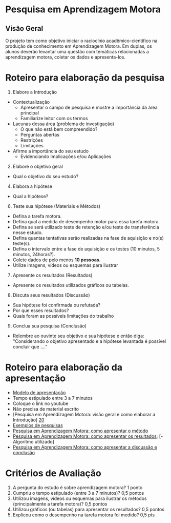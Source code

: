 # Pesquisa em Aprendizagem Motora

## Visão Geral
O projeto tem como objetivo iniciar o raciocínio acadêmico-cientifico na produção de conhecimento em Aprendizagem Motora. 
Em duplas, os alunos deverão levantar uma questão com temáticas relacionadas a aprendizagem motora, coletar os dados e apresenta-los. 

# Roteiro para elaboração da pesquisa
1. Elabore a Introdução
- Contextualização
   - Apresentar o campo de pesquisa e mostre a importância da área principal
   - Familiarize leitor com os termos
- Lacunas dessa área (problema de investigação)
   - O que não está bem compreendido?
   - Perguntas abertas
   - Restrições
   - Limitações
- Afirme a importância do seu estudo
  - Evidenciando Implicações e/ou Aplicações

2. Elabore o objetivo geral
- Qual o objetivo do seu estudo?

4. Elabora a hipótese
- Qual a hipótese?

6. Teste sua hipótese (Materiais e Métodos)
- Defina a tarefa motora. 
- Defina qual a medida de desempenho motor para essa tarefa motora.
- Defina se será utilizado teste de retenção e/ou teste de transferência nesse estudo.
- Defina quantas tentativas serão realizadas na fase de aquisição e no(s) teste(s).
- Defina o intervalo entre a fase de aquisição e os testes (10 minutos, 5 minutos, 24horas?).
- Colete dados de pelo menos **10 pessoas**.
- Utilize imagens, vídeos ou esquemas para ilustrar

7. Apresente os resultados (Resultados)
- Apresente os resultados utilizados gráficos ou tabelas.

8. Discuta seus resultados (Discussão)
- Sua hipótese foi confirmada ou refutada?
- Por que esses resultados?
- Quais foram as possíveis limitações do trabalho

9. Conclua sua pesquisa (Conclusão)
- Relembre ao ouvinte seu objetivo e sua hipótese e então diga: "Considerando o objetivo apresentado e a hipótese levantada é possível concluir que ...."

# Roteiro para elaboração da apresentação
- [Modelo de apresentação][1]
- Tempo estipulado entre 3 a 7 minutos
- Coloque o link no youtube
- Não precisa de material escrito
- [Pesquisa em Aprendizagem Motora: visão geral e como elaborar a Introdução] [20]
- [Exemplos de pesquisas][19]
- [Pesquisa em Aprendizagem Motora: como apresentar o método][21]
- [Pesquisa em Aprendizagem Motora: como apresentar os resultados][14]; [-Algoritmo utilizado]
- [Pesquisa em Aprendizagem Motora: como apresentar a discussão e conclusão][23]   

# Critérios de Avaliação
1. A pergunta do estudo é sobre aprendizagem motora? 1 ponto
2. Cumpriu o tempo estipulado (entre 3 a 7 minutos)? 0,5 pontos
3. Utilizou imagens, vídeos ou esquemas para ilustrar os métodos (principalmente a tarefa motora)? 0,5 pontos
4. Utilizou gráficos (ou tabelas) para apresentar os resultados? 0,5 pontos
5. Explicou como o desempenho na tarefa motora foi medido? 0,5 pts


[1]:https://docs.google.com/presentation/d/1mLP4XlC-fMg2V_fWIOEiLTCFu4jp2eQ_Z4ET2kerJ_Q/edit?usp=sharing 
[14]:https://youtu.be/dljqqiynrt8
[19]:https://github.com/apolinario-souza/teaching/blob/main/AprendizagemMotora(EFI04168)/Pesquisa_em_Aprendizagem/pagina_inicial.md
[20]:https://youtu.be/dnjYvaQVAQM
[21]:https://youtu.be/Yq69qkbGMrE
[23]:https://youtu.be/rlPpJMJy-3k





